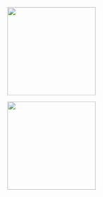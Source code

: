 <p>
<a href="https://github.com/pattieez/github-readme-stats">
  <img height=200 align="center" src="https://github-readme-stats.vercel.app/api?username=pattieez&show_icons=true&theme=dark" />
</a>
</p>
<p>
<a href="https://github.com/pattieez/convoychat">
  <img height=200 align="center" src="https://github-readme-stats.vercel.app/api/top-langs/?username=pattieez&show_icons=true&theme=dark&card_width=586" />
</a
</p>
